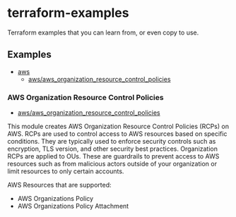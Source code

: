 # terraform-examples

Terraform examples that you can learn from, or even copy to use.


## Examples

- [aws](aws)
  - [aws/aws_organization_resource_control_policies](aws/aws_organization_resource_control_policies)


### AWS Organization Resource Control Policies

- [aws/aws_organization_resource_control_policies](aws/aws_organization_resource_control_policies)

This module creates AWS Organization Resource Control Policies (RCPs) on AWS.  RCPs are used to control access to AWS resources based on specific conditions. They are typically used to enforce security controls such as encryption, TLS version, and other security best practices.  Organization RCPs are applied to OUs.  These are guardrails to prevent access to AWS resources such as from malicious actors outside of your organization or limit resources to only certain accounts.

AWS Resources that are supported:

- AWS Organizations Policy
- AWS Organizations Policy Attachment 